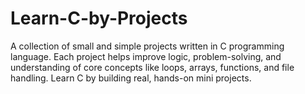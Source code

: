 # Learn-C-by-Projects
A collection of small and simple projects written in C programming language. Each project helps improve logic, problem-solving, and understanding of core concepts like loops, arrays, functions, and file handling. Learn C by building real, hands-on mini projects. 
